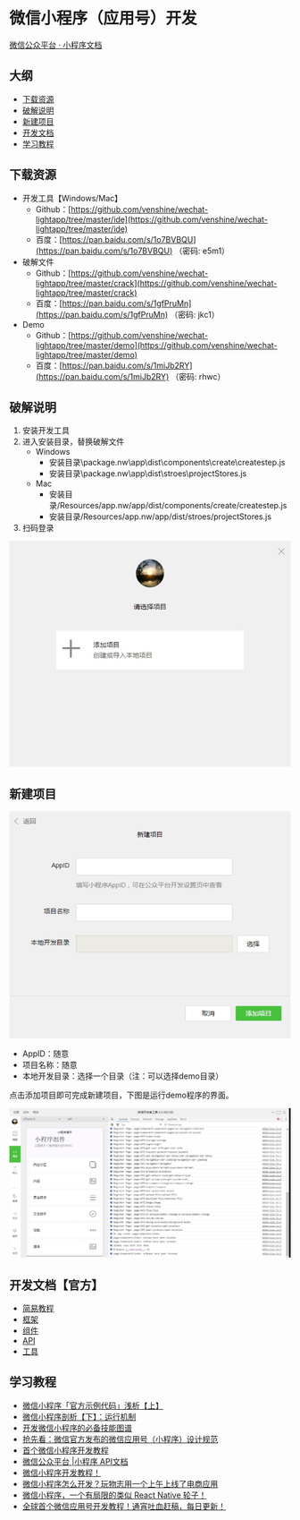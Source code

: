 微信小程序（应用号）开发
==

[微信公众平台 · 小程序文档](https://github.com/venshine/wechat-lightapp/wiki/%E5%BE%AE%E4%BF%A1%E5%85%AC%E4%BC%97%E5%B9%B3%E5%8F%B0-%C2%B7-%E5%B0%8F%E7%A8%8B%E5%BA%8F%E6%96%87%E6%A1%A3)

大纲
--

* [下载资源](https://github.com/venshine/wechat-lightapp#下载资源)
* [破解说明](https://github.com/venshine/wechat-lightapp#破解说明)
* [新建项目](https://github.com/venshine/wechat-lightapp#新建项目)
* [开发文档](https://github.com/venshine/wechat-lightapp#开发文档官方)
* [学习教程](https://github.com/venshine/wechat-lightapp#学习教程)


## 下载资源
* 开发工具【Windows/Mac】
	* Github：[https://github.com/venshine/wechat-lightapp/tree/master/ide](https://github.com/venshine/wechat-lightapp/tree/master/ide)
	* 百度：[https://pan.baidu.com/s/1o7BVBQU](https://pan.baidu.com/s/1o7BVBQU) （密码: e5m1）
* 破解文件
    * Github：[https://github.com/venshine/wechat-lightapp/tree/master/crack](https://github.com/venshine/wechat-lightapp/tree/master/crack)
    * 百度：[https://pan.baidu.com/s/1gfPruMn](https://pan.baidu.com/s/1gfPruMn) （密码: jkc1）
* Demo
    * Github：[https://github.com/venshine/wechat-lightapp/tree/master/demo](https://github.com/venshine/wechat-lightapp/tree/master/demo)
    * 百度：[https://pan.baidu.com/s/1miJb2RY](https://pan.baidu.com/s/1miJb2RY) （密码: rhwc）

## 破解说明
1. 安装开发工具
2. 进入安装目录，替换破解文件
    * Windows
        * 安装目录\package.nw\app\dist\components\create\createstep.js
        * 安装目录\package.nw\app\dist\stroes\projectStores.js
    * Mac
        * 安装目录/Resources/app.nw/app/dist/components/create/createstep.js
        * 安装目录/Resources/app.nw/app/dist/stroes/projectStores.js  
3. 扫码登录

![登录界面](screenshot/wx-developer-tools-begin.jpg)


## 新建项目

![新建项目](screenshot/wx-developer-tools-create.jpg)

* AppID：随意
* 项目名称：随意
* 本地开发目录：选择一个目录（注：可以选择demo目录）

点击添加项目即可完成新建项目，下图是运行demo程序的界面。

![Demo](screenshot/wx-developer-tools.jpg)

## 开发文档【官方】
* [简易教程](https://mp.weixin.qq.com/debug/wxadoc/dev/?t=1474644083132)
* [框架](https://mp.weixin.qq.com/debug/wxadoc/dev/framework/MINA.html?t=1474643026176)
* [组件](https://mp.weixin.qq.com/debug/wxadoc/dev/component/?t=1474644089682)
* [API](https://mp.weixin.qq.com/debug/wxadoc/dev/api/?t=1474644087418)
* [工具](https://mp.weixin.qq.com/debug/wxadoc/dev/devtools/devtools.html?t=1474644084689)

## 学习教程
* [微信小程序「官方示例代码」浅析【上】](http://mp.weixin.qq.com/s?__biz=MjM5Mjg4NDMwMA==&mid=2652974082&idx=1&sn=47c7f672caf629cd846e315b8df2b1c5&scene=21#wechat_redirect)
* [微信小程序剖析【下】：运行机制](http://mp.weixin.qq.com/s?__biz=MjM5Mjg4NDMwMA==&mid=2652974093&idx=1&sn=0570a243304ea8bb7d1b636624886fb1&scene=21#wechat_redirect)
* [开发微信小程序的必备技能图谱](http://geek.csdn.net/news/detail/103138)
* [抢先看：微信官方发布的微信应用号（小程序）设计规范](http://www.woshipm.com/ucd/418190.html)
* [首个微信小程序开发教程](http://gold.xitu.io/entry/57e34d6bd2030900691e9ad7)
* [微信公众平台 |小程序 API文档](http://wxopen.notedown.cn/)
* [微信小程序开发教程！](https://xituqu.com/508.html)
* [微信小程序怎么开发？玩物志用一个上午上线了电商应用](http://www.ifanr.com/721124)
* [微信小程序，一个有局限的类似 React Native 轮子！](http://www.jianshu.com/p/060c6f3dd4e8)
* [全球首个微信应用号开发教程！通宵吐血赶稿，每日更新！](https://my.oschina.net/wwnick/blog/750055)


